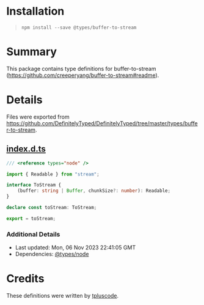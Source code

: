 # Installation
> `npm install --save @types/buffer-to-stream`

# Summary
This package contains type definitions for buffer-to-stream (https://github.com/creeperyang/buffer-to-stream#readme).

# Details
Files were exported from https://github.com/DefinitelyTyped/DefinitelyTyped/tree/master/types/buffer-to-stream.
## [index.d.ts](https://github.com/DefinitelyTyped/DefinitelyTyped/tree/master/types/buffer-to-stream/index.d.ts)
````ts
/// <reference types="node" />

import { Readable } from "stream";

interface ToStream {
    (buffer: string | Buffer, chunkSize?: number): Readable;
}

declare const toStream: ToStream;

export = toStream;

````

### Additional Details
 * Last updated: Mon, 06 Nov 2023 22:41:05 GMT
 * Dependencies: [@types/node](https://npmjs.com/package/@types/node)

# Credits
These definitions were written by [tpluscode](https://github.com/tpluscode).

